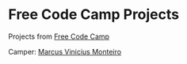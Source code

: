 # Free Code Camp Projects
Projects from [Free Code Camp](https://www.freecodecamp.com/)

Camper: [Marcus Vinicius Monteiro](https://www.freecodecamp.com/marcusmonteiro)
